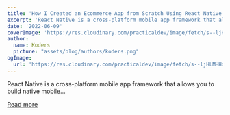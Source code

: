 ```yaml
---
title: 'How I Created an Ecommerce App from Scratch Using React Native and Medusa'
excerpt: 'React Native is a cross-platform mobile app framework that allows you to build native mobile...'
date: '2022-06-09'
coverImage: 'https://res.cloudinary.com/practicaldev/image/fetch/s--ljHLMHHd--/c_imagga_scale,f_auto,fl_progressive,h_420,q_auto,w_1000/https://dev-to-uploads.s3.amazonaws.com/uploads/articles/yv7v5fizsk54uv00zfv6.jpg'
author:
  name: Koders
  picture: "assets/blog/authors/koders.png"
ogImage:
  url: 'https://res.cloudinary.com/practicaldev/image/fetch/s--ljHLMHHd--/c_imagga_scale,f_auto,fl_progressive,h_420,q_auto,w_1000/https://dev-to-uploads.s3.amazonaws.com/uploads/articles/yv7v5fizsk54uv00zfv6.jpg'
---
```


React Native is a cross-platform mobile app framework that allows you to build native mobile...

[Read more](https://dev.to/medusajs/how-i-created-an-ecommerce-app-from-scratch-using-react-native-and-medusa-56ej)
